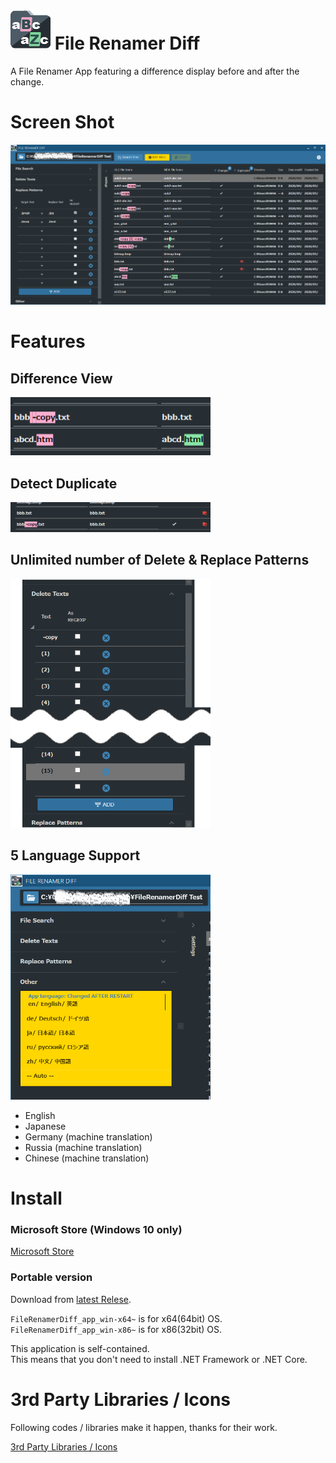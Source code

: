 # ![icon](./images/FileRenamerDiff_icon_64.png) File Renamer Diff

A File Renamer App featuring a difference display before and after the change.

# Screen Shot

![icon](./images/screenshot1.png)

# Features

## Difference View

<img src=images/screenshot2.png width=320px>

## Detect Duplicate

<img src=images/screenshot3.png width=320px>

## Unlimited number of Delete & Replace Patterns

<img src=images/screenshot5.png width=320px>

## 5 Language Support

<img src=images/screenshot4.png width=320px>

- English 
- Japanese
- Germany (machine translation)
- Russia (machine translation)
- Chinese (machine translation)

# Install
### Microsoft Store (Windows 10 only)

[Microsoft Store](https://www.microsoft.com/store/apps/9PH9DKV5XVDB)

### Portable version

Download from [latest Relese](https://github.com/soi013/filerenamerdiff/releases).

`FileRenamerDiff_app_win-x64~` is for x64(64bit) OS.  
`FileRenamerDiff_app_win-x86~` is for x86(32bit) OS.

This application is self-contained.  
This means that you don't need to install .NET Framework or .NET Core.

# 3rd Party Libraries / Icons

Following codes / libraries make it happen, thanks for their work.

[3rd Party Libraries / Icons](./src/FileRenamerDiff/Resources/License.md)
